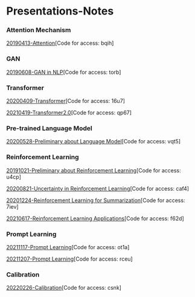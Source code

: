 # Presentations-Notes

### Attention Mechanism
[20190413-Attention](https://pan.baidu.com/s/1WlitE_0mXjq-tGf21kH5qw)\[Code for access: bqih\]
### GAN
[20190608-GAN in NLP](https://pan.baidu.com/s/1vOn88sWSatbRUn2737CtwQ)\[Code for access: torb\]
### Transformer
[20200409-Transformer](https://pan.baidu.com/s/1_4HOVaQKIoIkJVxpiet_8w)\[Code for access: 16u7\]

[20210419-Transformer2.0](https://pan.baidu.com/s/1DugIeegX2niiEofAZL42Vg)\[Code for access: qp67\]
### Pre-trained Language Model
[20200528-Preliminary about Language Model](https://pan.baidu.com/s/1WHVWgdxvYuLCrRIa0B5kIA)\[Code for access: vqt5\]

### Reinforcement Learning
[20191021-Preliminary about Reinforcement Learning](https://pan.baidu.com/s/1Tcmomtc5nFojz9qz91X1hw)\[Code for access: u4cp\]

[20200821-Uncertainty in Reinforcement Learning](https://pan.baidu.com/s/15COyXA6A-ZeJPiln9xJB2Q)\[Code for access: caf4\]

[20201224-Reinforcement Learning for Summarization](https://pan.baidu.com/s/1LHGZHx_mdp9rvM3PuR879w)\[Code for access: 7iev\]

[20210617-Reinforcement Learning Applications](https://pan.baidu.com/s/10S6shnZiy8D9r2ln8LsnZA)\[Code for access: f62d\]

### Prompt Learning
[20211117-Prompt Learning](https://pan.baidu.com/s/19668P40sVglW-lxxzQN0yA)\[Code for access: ot1a\]

[20211207-Prompt Learning](https://pan.baidu.com/s/1Gj3pjSDDZZqyQFTJyFlIAQ)\[Code for access: rceu\]

### Calibration
[20220226-Calibration](https://pan.baidu.com/s/1YmkPH50TzKRSj52oR82W5w)\[Code for access: csnk\]
